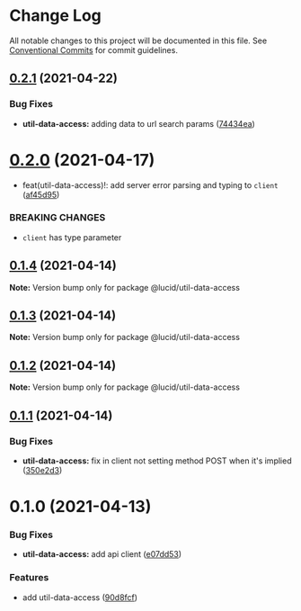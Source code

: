 # Change Log

All notable changes to this project will be documented in this file.
See [Conventional Commits](https://conventionalcommits.org) for commit guidelines.

## [0.2.1](https://github.com/Lucid-Deployment/lucid/compare/@lucid/util-data-access@0.2.0...@lucid/util-data-access@0.2.1) (2021-04-22)


### Bug Fixes

* **util-data-access:** adding data to url search params ([74434ea](https://github.com/Lucid-Deployment/lucid/commit/74434eade828e569174ee7966cec8ea6e953fb23))





# [0.2.0](https://github.com/Lucid-Deployment/lucid/compare/@lucid/util-data-access@0.1.4...@lucid/util-data-access@0.2.0) (2021-04-17)


* feat(util-data-access)!: add server error parsing and typing to `client` ([af45d95](https://github.com/Lucid-Deployment/lucid/commit/af45d95d803be447d549928ce790b4be4b643447))


### BREAKING CHANGES

* `client` has type parameter





## [0.1.4](https://github.com/Lucid-Deployment/lucid/compare/@lucid/util-data-access@0.1.3...@lucid/util-data-access@0.1.4) (2021-04-14)

**Note:** Version bump only for package @lucid/util-data-access





## [0.1.3](https://github.com/Lucid-Deployment/lucid/compare/@lucid/util-data-access@0.1.2...@lucid/util-data-access@0.1.3) (2021-04-14)

**Note:** Version bump only for package @lucid/util-data-access





## [0.1.2](https://github.com/Lucid-Deployment/lucid/compare/@lucid/util-data-access@0.1.1...@lucid/util-data-access@0.1.2) (2021-04-14)

**Note:** Version bump only for package @lucid/util-data-access





## [0.1.1](https://github.com/Lucid-Deployment/lucid/compare/@lucid/util-data-access@0.1.0...@lucid/util-data-access@0.1.1) (2021-04-14)


### Bug Fixes

* **util-data-access:** fix in client not setting method POST when it's implied ([350e2d3](https://github.com/Lucid-Deployment/lucid/commit/350e2d33ef4b23ab0f7c242a6f72045705f0a312))





# 0.1.0 (2021-04-13)


### Bug Fixes

* **util-data-access:** add api client ([e07dd53](https://github.com/Lucid-Deployment/lucid/commit/e07dd5363069fdf37270bd265e72949f29c37c6c))


### Features

* add util-data-access ([90d8fcf](https://github.com/Lucid-Deployment/lucid/commit/90d8fcf96af701c2889384ee322c7374ccef2d59))
